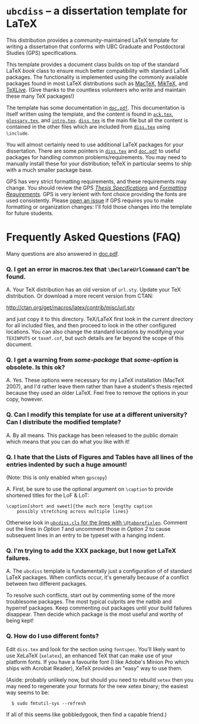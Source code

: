 # `ubcdiss` &ndash; a dissertation template for LaTeX

This distribution provides a community-maintained LaTeX template
for writing a dissertation that conforms with UBC Graduate and Postdoctoral Studies (GPS) specifications. 

This template provides a document class builds on top of the standard
LaTeX _book_ class to ensure much better compatibility with
standard LaTeX packages.  The functionality is implemented using
the commonly available packages found in most LaTeX distributions
such as [MacTeX](http://www.tug.org/mactex/), [MikTeX](https://miktex.org), and [TeXLive](https://www.tug.org/texlive/).
(Give thanks to the countless volunteers who write and maintain these many TeX packages!)

The template has some documentation in [`doc.pdf`](doc.pdf).  This
documentation is itself written using the template, and the content
is found in [`ack.tex`](ack.tex), [`glossary.tex`](glossary.tex),
and [`intro.tex`](intro.tex).  [`diss.tex`](diss.tex) is the
main file but all the content is contained in the other files which
are included from [`diss.tex`](diss.tex) using `\include`.

You will almost certainly need to use additional LaTeX packages for
your dissertation.  There are some pointers in [`diss.tex`](diss.tex)
and [`doc.pdf`](doc.pdf) to useful packages for handling common
problems/requirements.  You may need to manually install these for
your distribution; teTeX in particular seems to ship with a much
smaller package base.

GPS has very strict formatting requirements, and these requirements
may change.  You should review the GPS
[_Thesis Specifications_](http://www.grad.ubc.ca/current-students/dissertation-thesis-preparation/structure-ubc-theses-dissertations)
and [_Formatting Requirements_](http://www.grad.ubc.ca/current-students/dissertation-thesis-preparation/formatting-requirements).  GPS is very lenient with
font choice providing the fonts are used consistently.
Please [open an issue](https://github.com/briandealwis/ubcdiss/issues/new)
if GPS requires you to make formatting or organization changes:
I'll fold those changes into the template for future students.

# Frequently Asked Questions (FAQ)

Many questions are also answered in [doc.pdf](doc.pdf).

### Q. I get an error in macros.tex that `\DeclareUrlCommand` can't be found.

A. Your TeX distribution has an old version of `url.sty`.  Update your
TeX distribution.  Or download a more recent version from CTAN:

http://ctan.org/get/macros/latex/contrib/misc/url.sty

and just copy it to this directory.  TeX/LaTeX first look in the
current directory for all included files, and then proceed to
look in the other configured locations.  You can also change the
standard locations by modifying your `TEXINPUTS` or `texmf.cnf`, but
such details are far beyond the scope of this document.


### Q. I get a warning from _some-package_ that _some-option_ is obsolete.  Is this ok?

A. Yes.  These options were necessary for my LaTeX installation
(MacTeX 2007), and I'd rather leave them rather than have a
student's thesis rejected because they used an older LaTeX.
Feel free to remove the options in your copy, however.


### Q. Can I modify this template for use at a different university?  Can I distribute the modified template?

A. By all means.  This package has been released to the public domain
which means that you can do what you like with it!


### Q. I hate that the Lists of Figures and Tables have all lines of the entries indented by such a huge amount!

(Note: this is only enabled when `gpscopy`)

A. First, be sure to use the optional argument on `\caption` to provide
shortened titles for the LoF & LoT:

```
\caption[short and sweet]{the much more lengthy caption
    possibly stretching across multiple lines}
```

Otherwise look in [`ubcdiss.cls` for the lines with `\@tabprefixlen`](https://github.com/briandealwis/ubcdiss/blob/3a405bf8c72cad8a2fea0d47ce236bcdf05819ed/ubcdiss.cls#L123-L162).   Comment out the lines in _Option 1_ and uncomment those in _Option 2_
to cause subsequent lines in an entry to be typeset with a hanging
indent. 


### Q. I'm trying to add the XXX package, but I now get LaTeX failures.

A. The `ubcdiss` template is fundamentally just a configuration of
of standard LaTeX packages.  When conflicts occur, it's generally
because of a conflict between two different packages.

To resolve such conflicts, start out by commenting some of the
more troublesome packages.  The most typical culprits are the 
natbib and hyperref packages.  Keep commenting out packages until
your build failures disappear.  Then decide which package is the
most useful and worthy of being kept!

### Q. How do I use different fonts?

Edit `diss.tex` and look for the section using `fontspec`.  You'll
likely want to use XeLaTeX (`xelatex`), 
an enhanced TeX that can make use of your platform fonts.
If you have a favourite font (I like Adobe's Minion Pro which ships
with Acrobat Reader), XeTeX provides an "easy" way to use them.


(Aside: probably unlikely now, but should you need to rebuild `xetex`
then you may need to regenerate your formats for the new xetex
binary; the easiest way seems to be:
```
  $ sudo fmtutil-sys --refresh
```
If all of this seems like gobbledygook, then find a capable friend.)

